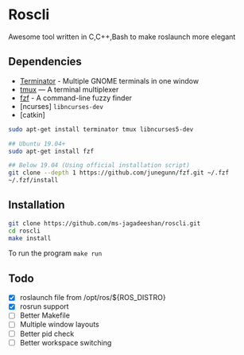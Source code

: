 # Roscli

Awesome tool written in C,C++,Bash to make roslaunch more elegant

## Dependencies

- [Terminator](https://github.com/gnome-terminator/terminator) - Multiple GNOME terminals in one window
- [tmux](https://github.com/tmux/tmux) — A terminal multiplexer
- [fzf](https://github.com/junegunn/fzf) - A command-line fuzzy finder
- [ncurses] `libncurses-dev`
- [catkin]

```sh
sudo apt-get install terminator tmux libncurses5-dev

## Ubuntu 19.04+
sudo apt-get install fzf

## Below 19.04 (Using official installation script)
git clone --depth 1 https://github.com/junegunn/fzf.git ~/.fzf
~/.fzf/install
```

## Installation

```sh
git clone https://github.com/ms-jagadeeshan/roscli.git
cd roscli
make install
```

To run the program `make run`

## Todo

- [x] roslaunch file from /opt/ros/${ROS_DISTRO}
- [x] rosrun support
- [ ] Better Makefile
- [ ] Multiple window layouts
- [ ] Better pid check
- [ ] Better workspace switching
